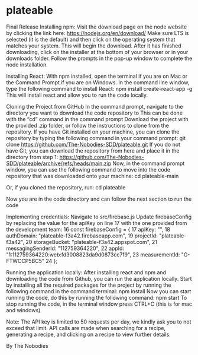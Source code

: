 # plateable

Final Release
Installing npm:
Visit the download page on the node website by clicking the link here: https://nodejs.org/en/download/
Make sure LTS is selected (it is the default) and then click on the operating system that matches your system. 
This will begin the download. After it has finished downloading, click on the installer at the bottom of your browser or in your downloads folder. 
Follow the prompts in the pop-up window to complete the node installation. 

Installing React:
With npm installed, open the terminal if you are on Mac or the Command Prompt if you are on Windows. 
In the command line window, type the following command to install React:
  npm install create-react-app -g
This will install react and allow you to run the code locally.

Cloning the Project from GitHub
In the command prompt, navigate to the directory you want to download the code repository to 
This can be done with the “cd” command in the command prompt
Download the project with the provided .zip folder, or follow the instructions to clone from the repository. 
If you have Git installed on your machine, you can clone the repository by typing the following command in your command prompt:
git clone https://github.com/The-Nobodies-SDD/plateable.git
If you do not have Git, you can download the repository from here and place it in the directory from step 1:
https://github.com/The-Nobodies-SDD/plateable/archive/refs/heads/main.zip 
Now, in the command prompt window, you can use the following command to move into the code repository that was downloaded onto your machine:
cd plateable-main
	
Or, if you cloned the repository, run: 
cd plateable

Now you are in the code directory and can follow the next section to run the code

Implementing credentials: 
Navigate to src/firebase.js
Update firebaseConfig by replacing the value for the apiKey on line 17 with the one provided from the development team:
16  const firebaseConfig = {
17    apiKey: "",
18    authDomain: "plateable-f3a42.firebaseapp.com",
19    projectId: "plateable-f3a42",
20    storageBucket: "plateable-f3a42.appspot.com",
21    messagingSenderId: "112759364220",
22    appId: "1:112759364220:web:fd3008823da9d0873cc7f9",
23    measurementId: "G-FTWCCP5BC5"
24  };
 

Running the application locally:
After installing react and npm and downloading the code from Github, you can run the application locally. Start by installing all the required packages for the project by running the following command in the command terminal:
npm install 
Now you can start running the code, do this by running the following command:
npm start
To stop running the code, in the terminal window press CTRL+C (this is for mac and windows)

Note: The API key is limited to 50 requests per day, we kindly ask you to not exceed that limit. API calls are made when searching for a recipe, generating a recipe, and clicking on a recipe to view further details. 

By The Nobodies

